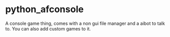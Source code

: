# python_afconsole
A console game thing, comes with a non gui file manager and a aibot to talk to. You can also add custom games to it.
